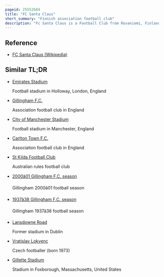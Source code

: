 ```yaml
---
pageid: 25552684
title: "FC Santa Claus"
short_summary: "Finnish association football club"
description: "Fc Santa Claus is a Football Club from Rovaniemi, Finland that currently plays in the Nelonen, the fifth Tier of the Finnish Football League System. The Club has played in the third Tier of Kakkonen where they have played a Total of 14 Seasons. They were almost promoted to second-tier Ykknen but lost their Playoff Match to hifk in 2010. The Club plays in the Saarenkyln Stadium. Previously, they played at the Keskuskenttä Stadium, which seats 4,000 Spectators, of which 2,800 are covered. They shared this Stadium with Rovaniemen Palloseura who played in the top Division Veikkausliiga until their Relegation at the End of the 2020 Season."
---
```


## Reference

- [FC Santa Claus (Wikipedia)](https://en.wikipedia.org/?curid=25552684)

## Similar TL;DR

- [Emirates Stadium](/tldr/en/emirates-stadium)

  Football stadium in Holloway, London, England

- [Gillingham F.C.](/tldr/en/gillingham-fc)

  Association football club in England

- [City of Manchester Stadium](/tldr/en/city-of-manchester-stadium)

  Football stadium in Manchester, England

- [Carlton Town F.C.](/tldr/en/carlton-town-fc)

  Association football club in England

- [St Kilda Football Club](/tldr/en/st-kilda-football-club)

  Australian rules football club

- [2000â01 Gillingham F.C. season](/tldr/en/200001-gillingham-fc-season)

  Gillingham 2000â01 football season

- [1937â38 Gillingham F.C. season](/tldr/en/193738-gillingham-fc-season)

  Gillingham 1937â38 football season

- [Lansdowne Road](/tldr/en/lansdowne-road)

  Former stadium in Dublin

- [Vratislav Lokvenc](/tldr/en/vratislav-lokvenc)

  Czech footballer (born 1973)

- [Gillette Stadium](/tldr/en/gillette-stadium)

  Stadium in Foxborough, Massachusetts, United States
